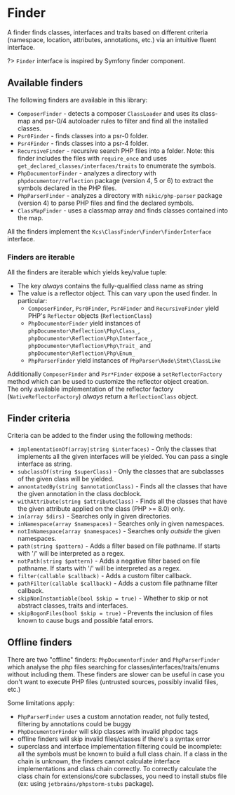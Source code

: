 # Finder

A finder finds classes, interfaces and traits based on different criteria (namespace, location, attributes, annotations, etc.) via an intuitive fluent interface.

?> `Finder` interface is inspired by Symfony finder component.

## Available finders

The following finders are available in this library:

- `ComposerFinder` - detects a composer `ClassLoader` and uses its class-map and psr-0/4 autoloader rules to filter and find all the installed classes.
- `Psr0Finder` - finds classes into a psr-0 folder.
- `Psr4Finder` - finds classes into a psr-4 folder.
- `RecursiveFinder` - recursive search PHP files into a folder. Note: this finder includes the files with `require_once` and uses `get_declared_classes/interfaces/traits` to enumerate the symbols.
- `PhpDocumentorFinder` - analyzes a directory with `phpdocumentor/reflection` package (version 4, 5 or 6) to extract the symbols declared in the PHP files.
- `PhpParserFinder` - analyzes a directory with `nikic/php-parser` package (version 4) to parse PHP files and find the declared symbols.
- `ClassMapFinder` - uses a classmap array and finds classes contained into the map.

All the finders implement the `Kcs\ClassFinder\Finder\FinderInterface` interface.

### Finders are iterable

All the finders are iterable which yields key/value tuple:

- The key *always* contains the fully-qualified class name as string
- The value is a reflector object. This can vary upon the used finder. In particular:
  - `ComposerFinder`, `Psr0Finder`, `Psr4Finder` and `RecursiveFinder` yield PHP's `Reflector` objects (`ReflectionClass`)
  - `PhpDocumentorFinder` yield instances of `phpDocumentor\Reflection\Php\Class_`, `phpDocumentor\Reflection\Php\Interface_`, `phpDocumentor\Reflection\Php\Trait_` and `phpDocumentor\Reflection\Php\Enum_`
  - `PhpParserFinder` yield instances of `PhpParser\Node\Stmt\ClassLike`

Additionally `ComposerFinder` and `Psr*Finder` expose a `setReflectorFactory` method which can be used to customize the reflector object creation.  
The only available implementation of the reflector factory (`NativeReflectorFactory`) *always* return a `ReflectionClass` object.

## Finder criteria

Criteria can be added to the finder using the following methods:

- `implementationOf(array|string $interfaces)` - Only the classes that implements all the given interfaces will be yielded. You can pass a single interface as string.
- `subclassOf(string $superClass)` - Only the classes that are subclasses of the given class will be yielded.
- `annontatedBy(string $annotationClass)` - Finds all the classes that have the given annotation in the class docblock.
- `withAttribute(string $attributeClass)` - Finds all the classes that have the given attribute applied on the class (PHP >= 8.0) only.
- `in(array $dirs)` - Searches only in given directories.
- `inNamespace(array $namespaces)` -  Searches only in given namespaces.
- `notInNamespace(array $namespaces)` -  Searches only *outside* the given namespaces.
- `path(string $pattern)` - Adds a filter based on file pathname. If starts with '/' will be interpreted as a regex.
- `notPath(string $pattern)` - Adds a negative filter based on file pathname. If starts with '/' will be interpreted as a regex.
- `filter(callable $callback)` - Adds a custom filter callback.
- `pathFilter(callable $callback)` - Adds a custom file pathname filter callback.
- `skipNonInstantiable(bool $skip = true)` - Whether to skip or not abstract classes, traits and interfaces.
- `skipBogonFiles(bool $skip = true)` - Prevents the inclusion of files known to cause bugs and possible fatal errors.

## Offline finders

There are two "offline" finders: `PhpDocumentorFinder` and `PhpParserFinder` which analyse the php files searching for classes/interfaces/traits/enums without including them.
These finders are slower can be useful in case you don't want to execute PHP files (untrusted sources, possibly invalid files, etc.)

Some limitations apply:

- `PhpParserFinder` uses a custom annotation reader, not fully tested, filtering by annotations could be buggy
- `PhpDocumentorFinder` will skip classes with invalid phpdoc tags
- offline finders will skip invalid files/classes if there's a syntax error
- superclass and interface implementation filtering could be incomplete: all the symbols must be known to build a full class chain.
  If a class in the chain is unknown, the finders cannot calculate interface implementations and class chain correctly.
  To correctly calculate the class chain for extensions/core subclasses, you need to install stubs file (ex: using `jetbrains/phpstorm-stubs` package).
